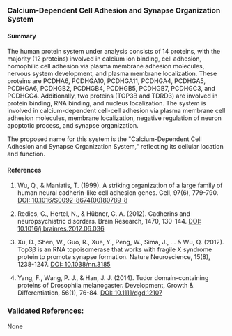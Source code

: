 ### Calcium-Dependent Cell Adhesion and Synapse Organization System

#### Summary

The human protein system under analysis consists of 14 proteins, with the majority (12 proteins) involved in calcium ion binding, cell adhesion, homophilic cell adhesion via plasma membrane adhesion molecules, nervous system development, and plasma membrane localization. These proteins are PCDHA6, PCDHGA10, PCDHGA11, PCDHGA4, PCDHGA5, PCDHGA6, PCDHGB2, PCDHGB4, PCDHGB5, PCDHGB7, PCDHGC3, and PCDHGC4. Additionally, two proteins (TOP3B and TDRD3) are involved in protein binding, RNA binding, and nucleus localization. The system is involved in calcium-dependent cell-cell adhesion via plasma membrane cell adhesion molecules, membrane localization, negative regulation of neuron apoptotic process, and synapse organization.

The proposed name for this system is the "Calcium-Dependent Cell Adhesion and Synapse Organization System," reflecting its cellular location and function.

#### References

1. Wu, Q., & Maniatis, T. (1999). A striking organization of a large family of human neural cadherin-like cell adhesion genes. Cell, 97(6), 779-790. [DOI: 10.1016/S0092-8674(00)80789-8](https://doi.org/10.1016/S0092-8674(00)80789-8)

2. Redies, C., Hertel, N., & Hübner, C. A. (2012). Cadherins and neuropsychiatric disorders. Brain Research, 1470, 130-144. [DOI: 10.1016/j.brainres.2012.06.036](https://doi.org/10.1016/j.brainres.2012.06.036)

3. Xu, D., Shen, W., Guo, R., Xue, Y., Peng, W., Sima, J., ... & Wu, Q. (2012). Top3β is an RNA topoisomerase that works with fragile X syndrome protein to promote synapse formation. Nature Neuroscience, 15(8), 1238-1247. [DOI: 10.1038/nn.3185](https://doi.org/10.1038/nn.3185)

4. Yang, F., Wang, P. J., & Han, J. J. (2014). Tudor domain-containing proteins of Drosophila melanogaster. Development, Growth & Differentiation, 56(1), 76-84. [DOI: 10.1111/dgd.12107](https://doi.org/10.1111/dgd.12107)

### Validated References: 

None



